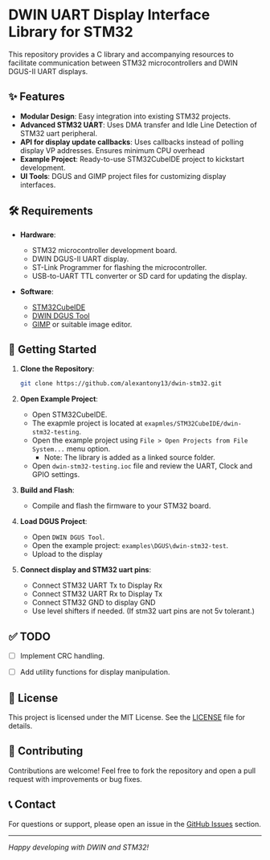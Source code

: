 
# DWIN UART Display Interface Library for STM32

This repository provides a C library and accompanying resources to facilitate communication between STM32 microcontrollers and DWIN DGUS-II UART displays.

## ✨ Features

- **Modular Design**: Easy integration into existing STM32 projects.
- **Advanced STM32 UART**: Uses DMA transfer and Idle Line Detection of STM32 uart peripheral.
- **API for display update callbacks**: Uses callbacks instead of polling display VP addresses. Ensures minimum CPU overhead
- **Example Project**: Ready-to-use STM32CubeIDE project to kickstart development.
- **UI Tools**: DGUS and GIMP project files for customizing display interfaces.

## 🛠 Requirements

- **Hardware**:
  - STM32 microcontroller development board.
  - DWIN DGUS-II UART display.
  - ST-Link Programmer for flashing the microcontroller.
  - USB-to-UART TTL converter or SD card for updating the display.

- **Software**:
  - [STM32CubeIDE](https://www.st.com/en/development-tools/stm32cubeide.html)
  - [DWIN DGUS Tool](https://www.dwin-global.com/product/DGUS_V7.6/) 
  - [GIMP](https://www.gimp.org/) or suitable image editor.

## 🚀 Getting Started

1. **Clone the Repository**:
   ```bash
   git clone https://github.com/alexantony13/dwin-stm32.git
   ```

2. **Open Example Project**:
   - Open STM32CubeIDE.
   - The exapmle project is located at `exapmles/STM32CubeIDE/dwin-stm32-testing`.
   - Open the example project using `File > Open Projects from File System...` menu option.
     - Note: The library is added as a linked source folder.
   - Open `dwin-stm32-testing.ioc` file and review the UART, Clock and GPIO settings.

3. **Build and Flash**:
   - Compile and flash the firmware to your STM32 board.

4. **Load DGUS Project**:
   - Open `DWIN DGUS Tool`.
   - Open the example project: `examples\DGUS\dwin-stm32-test`.
   - Upload to the display

5. **Connect display and STM32 uart pins**:
   - Connect STM32 UART Tx to Display Rx
   - Connect STM32 UART Rx to Display Tx
   - Connect STM32 GND to display GND
   - Use level shifters if needed. (If stm32 uart pins are not 5v tolerant.)

## ✅ TODO

- [ ] Implement CRC handling.
- [ ] Add utility functions for display manipulation.


## 📄 License

This project is licensed under the MIT License. See the [LICENSE](LICENSE) file for details.

## 🤝 Contributing

Contributions are welcome! Feel free to fork the repository and open a pull request with improvements or bug fixes.

## 📞 Contact

For questions or support, please open an issue in the [GitHub Issues](https://github.com/alexantony13/dwin-stm32/issues) section.

---

*Happy developing with DWIN and STM32!*
